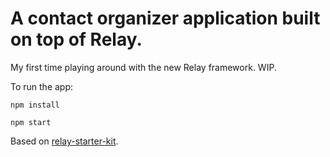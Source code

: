 # A contact organizer application built on top of Relay.

My first time playing around with the new Relay framework. WIP.

To run the app:

```
npm install

npm start
```

Based on [relay-starter-kit](https://github.com/facebook/relay-starter-kit/).
